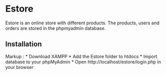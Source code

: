 # Estore
Estore is an online store with different products. The products, users and orders are stored in the phpmyadmin database.

## Installation
 Markup : * Download XAMPP
          * Add the Estore folder to htdocs
          * Import database to your phpMyAdmin
          * Open http://localhost/estore/login.php in your browser